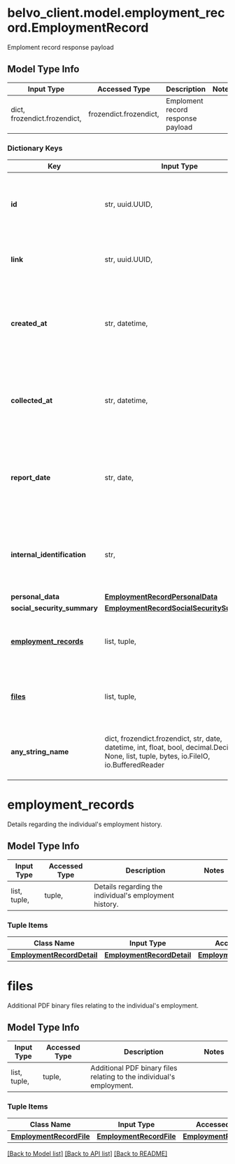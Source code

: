 # belvo_client.model.employment_record.EmploymentRecord

Emploment record response payload

## Model Type Info
Input Type | Accessed Type | Description | Notes
------------ | ------------- | ------------- | -------------
dict, frozendict.frozendict,  | frozendict.frozendict,  | Emploment record response payload | 

### Dictionary Keys
Key | Input Type | Accessed Type | Description | Notes
------------ | ------------- | ------------- | ------------- | -------------
**id** | str, uuid.UUID,  | str,  | The unique identifier created by Belvo for the current IMSS statement. | [optional] value must be a uuid
**link** | str, uuid.UUID,  | str,  | The unique identifier created by Belvo for the current user. | [optional] value must be a uuid
**created_at** | str, datetime,  | str,  | The ISO-8601 timestamp of when the data point was initially created in Belvo&#x27;s database. | [optional] value must conform to RFC-3339 date-time
**collected_at** | str, datetime,  | str,  | The ISO-8601 timestamp when the data point was collected. | [optional] value must conform to RFC-3339 date-time
**report_date** | str, date,  | str,  | The date when the employment record report was generated, in &#x60;YYYY-MM-DD&#x60; format. | [optional] value must conform to RFC-3339 full-date YYYY-MM-DD
**internal_identification** | str,  | str,  | Unique ID for user according to the institution. For IMSS Mexico, this is the CURP. | [optional] 
**personal_data** | [**EmploymentRecordPersonalData**](EmploymentRecordPersonalData.md) | [**EmploymentRecordPersonalData**](EmploymentRecordPersonalData.md) |  | [optional] 
**social_security_summary** | [**EmploymentRecordSocialSecuritySummary**](EmploymentRecordSocialSecuritySummary.md) | [**EmploymentRecordSocialSecuritySummary**](EmploymentRecordSocialSecuritySummary.md) |  | [optional] 
**[employment_records](#employment_records)** | list, tuple,  | tuple,  | Details regarding the individual&#x27;s employment history. | [optional] 
**[files](#files)** | list, tuple,  | tuple,  | Additional PDF binary files relating to the individual&#x27;s employment. | [optional] 
**any_string_name** | dict, frozendict.frozendict, str, date, datetime, int, float, bool, decimal.Decimal, None, list, tuple, bytes, io.FileIO, io.BufferedReader | frozendict.frozendict, str, BoolClass, decimal.Decimal, NoneClass, tuple, bytes, FileIO | any string name can be used but the value must be the correct type | [optional]

# employment_records

Details regarding the individual's employment history.

## Model Type Info
Input Type | Accessed Type | Description | Notes
------------ | ------------- | ------------- | -------------
list, tuple,  | tuple,  | Details regarding the individual&#x27;s employment history. | 

### Tuple Items
Class Name | Input Type | Accessed Type | Description | Notes
------------- | ------------- | ------------- | ------------- | -------------
[**EmploymentRecordDetail**](EmploymentRecordDetail.md) | [**EmploymentRecordDetail**](EmploymentRecordDetail.md) | [**EmploymentRecordDetail**](EmploymentRecordDetail.md) |  | 

# files

Additional PDF binary files relating to the individual's employment.

## Model Type Info
Input Type | Accessed Type | Description | Notes
------------ | ------------- | ------------- | -------------
list, tuple,  | tuple,  | Additional PDF binary files relating to the individual&#x27;s employment. | 

### Tuple Items
Class Name | Input Type | Accessed Type | Description | Notes
------------- | ------------- | ------------- | ------------- | -------------
[**EmploymentRecordFile**](EmploymentRecordFile.md) | [**EmploymentRecordFile**](EmploymentRecordFile.md) | [**EmploymentRecordFile**](EmploymentRecordFile.md) |  | 

[[Back to Model list]](../../README.md#documentation-for-models) [[Back to API list]](../../README.md#documentation-for-api-endpoints) [[Back to README]](../../README.md)

